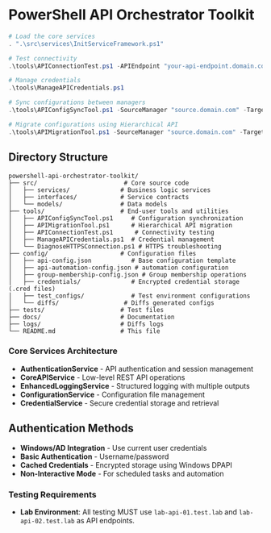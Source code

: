 # PowerShell API Orchestrator Toolkit

```powershell
# Load the core services
. ".\src\services\InitServiceFramework.ps1"

# Test connectivity
.\tools\APIConnectionTest.ps1 -APIEndpoint "your-api-endpoint.domain.com"

# Manage credentials
.\tools\ManageAPICredentials.ps1

# Sync configurations between managers
.\tools\APIConfigSyncTool.ps1 -SourceManager "source.domain.com" -TargetManager "target.domain.com"

# Migrate configurations using Hierarchical API
.\tools\APIMigrationTool.ps1 -SourceManager "source.domain.com" -TargetManager "target.domain.com"
```

## Directory Structure

```
powershell-api-orchestrator-toolkit/
├── src/                        # Core source code
│   ├── services/              # Business logic services
│   ├── interfaces/            # Service contracts
│   └── models/                # Data models
├── tools/                     # End-user tools and utilities
│   ├── APIConfigSyncTool.ps1     # Configuration synchronization
│   ├── APIMigrationTool.ps1      # Hierarchical API migration
│   ├── APIConnectionTest.ps1      # Connectivity testing
│   ├── ManageAPICredentials.ps1  # Credential management
│   └── DiagnoseHTTPSConnection.ps1 # HTTPS troubleshooting
├── config/                    # Configuration files
│   ├── api-config.json           # Base configuration template
│   ├── api-automation-config.json # automation configuration
│   ├── group-membership-config.json # Group membership operations
│   ├── credentials/              # Encrypted credential storage (.cred files)
│   ├── test_configs/             # Test environment configurations
│   └── diffs/                  # Diffs generated configs
├── tests/                     # Test files
├── docs/                      # Documentation
├── logs/                      # Diffs logs
└── README.md                  # This file
```

### Core Services Architecture

- **AuthenticationService** - API authentication and session management
- **CoreAPIService** - Low-level REST API operations
- **EnhancedLoggingService** - Structured logging with multiple outputs
- **ConfigurationService** - Configuration file management
- **CredentialService** - Secure credential storage and retrieval

## Authentication Methods

- **Windows/AD Integration** - Use current user credentials
- **Basic Authentication** - Username/password
- **Cached Credentials** - Encrypted storage using Windows DPAPI
- **Non-Interactive Mode** - For scheduled tasks and automation

### Testing Requirements

- **Lab Environment**: All testing MUST use `lab-api-01.test.lab` and `lab-api-02.test.lab` as API endpoints.
